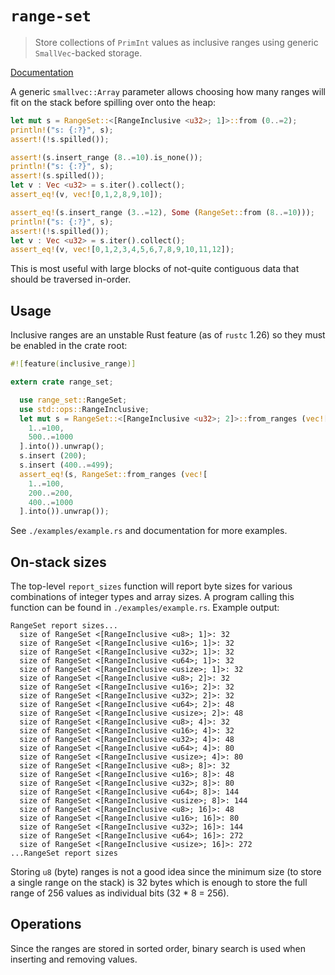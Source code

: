 # `range-set`

> Store collections of `PrimInt` values as inclusive ranges using generic
> `SmallVec`-backed storage.

[Documentation](https://spearman.github.io/range-set/range_set/index.html)

A generic `smallvec::Array` parameter allows choosing how many ranges will fit
on the stack before spilling over onto the heap:

```rust
let mut s = RangeSet::<[RangeInclusive <u32>; 1]>::from (0..=2);
println!("s: {:?}", s);
assert!(!s.spilled());

assert!(s.insert_range (8..=10).is_none());
println!("s: {:?}", s);
assert!(s.spilled());
let v : Vec <u32> = s.iter().collect();
assert_eq!(v, vec![0,1,2,8,9,10]);

assert_eq!(s.insert_range (3..=12), Some (RangeSet::from (8..=10)));
println!("s: {:?}", s);
assert!(!s.spilled());
let v : Vec <u32> = s.iter().collect();
assert_eq!(v, vec![0,1,2,3,4,5,6,7,8,9,10,11,12]);
```

This is most useful with large blocks of not-quite contiguous data that should
be traversed in-order.

## Usage

Inclusive ranges are an unstable Rust feature (as of `rustc` 1.26) so they must
be enabled in the crate root:

```rust
#![feature(inclusive_range)]

extern crate range_set;
```

```rust
  use range_set::RangeSet;
  use std::ops::RangeInclusive;
  let mut s = RangeSet::<[RangeInclusive <u32>; 2]>::from_ranges (vec![
    1..=100,
    500..=1000
  ].into()).unwrap();
  s.insert (200);
  s.insert (400..=499);
  assert_eq!(s, RangeSet::from_ranges (vec![
    1..=100,
    200..=200,
    400..=1000
  ].into()).unwrap());
```

See `./examples/example.rs` and documentation for more examples.

## On-stack sizes

The top-level `report_sizes` function will report byte sizes for various
combinations of integer types and array sizes. A program calling this function
can be found in `./examples/example.rs`. Example output:

```
RangeSet report sizes...
  size of RangeSet <[RangeInclusive <u8>; 1]>: 32
  size of RangeSet <[RangeInclusive <u16>; 1]>: 32
  size of RangeSet <[RangeInclusive <u32>; 1]>: 32
  size of RangeSet <[RangeInclusive <u64>; 1]>: 32
  size of RangeSet <[RangeInclusive <usize>; 1]>: 32
  size of RangeSet <[RangeInclusive <u8>; 2]>: 32
  size of RangeSet <[RangeInclusive <u16>; 2]>: 32
  size of RangeSet <[RangeInclusive <u32>; 2]>: 32
  size of RangeSet <[RangeInclusive <u64>; 2]>: 48
  size of RangeSet <[RangeInclusive <usize>; 2]>: 48
  size of RangeSet <[RangeInclusive <u8>; 4]>: 32
  size of RangeSet <[RangeInclusive <u16>; 4]>: 32
  size of RangeSet <[RangeInclusive <u32>; 4]>: 48
  size of RangeSet <[RangeInclusive <u64>; 4]>: 80
  size of RangeSet <[RangeInclusive <usize>; 4]>: 80
  size of RangeSet <[RangeInclusive <u8>; 8]>: 32
  size of RangeSet <[RangeInclusive <u16>; 8]>: 48
  size of RangeSet <[RangeInclusive <u32>; 8]>: 80
  size of RangeSet <[RangeInclusive <u64>; 8]>: 144
  size of RangeSet <[RangeInclusive <usize>; 8]>: 144
  size of RangeSet <[RangeInclusive <u8>; 16]>: 48
  size of RangeSet <[RangeInclusive <u16>; 16]>: 80
  size of RangeSet <[RangeInclusive <u32>; 16]>: 144
  size of RangeSet <[RangeInclusive <u64>; 16]>: 272
  size of RangeSet <[RangeInclusive <usize>; 16]>: 272
...RangeSet report sizes
```

Storing `u8` (byte) ranges is not a good idea since the minimum size (to store
a single range on the stack) is 32 bytes which is enough to store the full
range of 256 values as individual bits (32 * 8 = 256).

## Operations

Since the ranges are stored in sorted order, binary search is used when
inserting and removing values.
